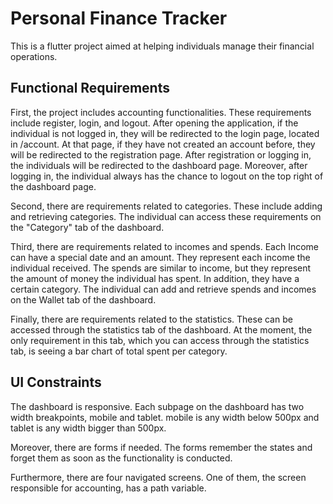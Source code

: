 # Personal Finance Tracker

This is a flutter project aimed at helping individuals manage their financial
operations.

## Functional Requirements

First, the project includes accounting functionalities. These requirements
include register, login, and logout. After opening the application, if the
individual is not logged in, they will be redirected to the login page, located
in /account. At that page, if they have not created an account before, they will
be redirected to the registration page. After registration or logging in, the
individuals will be redirected to the dashboard page. Moreover, after logging
in, the individual always has the chance to logout on the top right of the
dashboard page.

Second, there are requirements related to categories. These include adding and
retrieving categories. The individual can access these requirements on the
"Category" tab of the dashboard.

Third, there are requirements related to incomes and spends. Each Income can
have a special date and an amount. They represent each income the individual
received. The spends are similar to income, but they represent the amount of
money the individual has spent. In addition, they have a certain category. The
individual can add and retrieve spends and incomes on the Wallet tab of the
dashboard.

Finally, there are requirements related to the statistics. These can be accessed
through the statistics tab of the dashboard. At the moment, the only requirement
in this tab, which you can access through the statistics tab, is seeing a bar
chart of total spent per category.

## UI Constraints

The dashboard is responsive. Each subpage on the dashboard has two width
breakpoints, mobile and tablet. mobile is any width below 500px and tablet is
any width bigger than 500px.

Moreover, there are forms if needed. The forms remember the states and forget
them as soon as the functionality is conducted.

Furthermore, there are four navigated screens. One of them, the screen
responsible for accounting, has a path variable.
